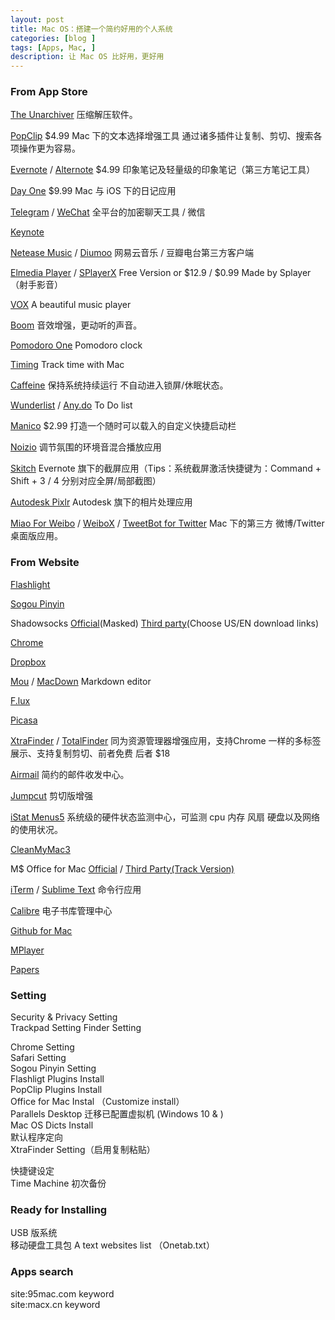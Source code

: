 ```yaml
---
layout: post
title: Mac OS：搭建一个简约好用的个人系统
categories: [blog ]
tags: [Apps, Mac, ]
description: 让 Mac OS 比好用，更好用
---
```


### From App Store

[The Unarchiver](https://itunes.apple.com/cn/app/the-unarchiver/id425424353?l=en&mt=12)  压缩解压软件。

[PopClip](https://itunes.apple.com/cn/app/popclip/id445189367?l=en&mt=12) $4.99 Mac 下的文本选择增强工具 通过诸多插件让复制、剪切、搜索各项操作更为容易。 

[Evernote](https://itunes.apple.com/cn/app/evernote/id406056744?l=en&mt=12)  / [Alternote](https://itunes.apple.com/cn/app/alternote-beautiful-note-taking/id974971992?l=en&mt=12) $4.99 印象笔记及轻量级的印象笔记（第三方笔记工具）

[Day One](https://itunes.apple.com/cn/app/day-one/id422304217?l=en&mt=12) $9.99 Mac 与 iOS 下的日记应用

[Telegram](https://itunes.apple.com/cn/app/telegram/id747648890?l=en&mt=12)  / [WeChat](https://itunes.apple.com/cn/app/wechat/id836500024?l=en&mt=12) 全平台的加密聊天工具 / 微信 

[Keynote](https://itunes.apple.com/cn/app/keynote/id409183694?l=en&mt=12) 

[Netease Music](https://itunes.apple.com/cn/app/wang-yi-yun-yin-le/id944848654?l=en&mt=12) / [Diumoo](https://itunes.apple.com/cn/app/diumoo/id562734497?l=en&mt=12) 网易云音乐 / 豆瓣电台第三方客户端  

[Elmedia Player](https://itunes.apple.com/cn/app/elmedia-player-free-video/id937759555?l=en&mt=12) / [SPlayerX](https://itunes.apple.com/cn/app/splayerx/id414675434?l=en&mt=12) Free Version or $12.9 / $0.99 Made by Splayer（射手影音） 

[VOX](https://itunes.apple.com/cn/app/vox/id461369673?l=en&mt=12) A beautiful music player

[Boom](https://itunes.apple.com/cn/app/boom-experience-best-audio/id415312377?mt=12) 音效增强，更动听的声音。

[Pomodoro One](https://itunes.apple.com/cn/app/pomodoro-one/id907364780?l=en&mt=12) Pomodoro clock  

[Timing](https://itunes.apple.com/cn/app/timing/id431511738?l=en&mt=12) Track time with Mac 

[Caffeine](https://itunes.apple.com/cn/app/caffeine/id411246225?l=en&mt=12)  保持系统持续运行 不自动进入锁屏/休眠状态。

[Wunderlist](https://itunes.apple.com/cn/app/wunderlist-to-do-list-tasks/id410628904?l=en&mt=12)  / [Any.do](https://itunes.apple.com/cn/app/any.do-simple-to-do-list-daily/id944960179?l=en&mt=12)  To Do list 

[Manico](https://itunes.apple.com/cn/app/manico/id724472954?l=en&mt=12)  $2.99 打造一个随时可以载入的自定义快捷启动栏

[Noizio](https://itunes.apple.com/cn/app/noizio/id928871589?l=en&mt=12) 调节氛围的环境音混合播放应用 

[Skitch](https://itunes.apple.com/cn/app/skitch-snap.-mark-up.-share./id425955336?l=en&mt=12) Evernote 旗下的截屏应用（Tips：系统截屏激活快捷键为：Command + Shift + 3 / 4 分别对应全屏/局部截图）

[Autodesk Pixlr](https://itunes.apple.com/cn/app/autodesk-pixlr/id880663569?l=en&mt=12) Autodesk 旗下的相片处理应用

[Miao For Weibo](https://itunes.apple.com/cn/app/miao-for-weibo/id572434156?l=en&mt=12)  / [WeiboX](https://itunes.apple.com/cn/app/weibox/id789066512?l=en&mt=12) / [TweetBot for Twitter](https://itunes.apple.com/cn/app/tweetbot-for-twitter/id557168941?l=en&mt=12) Mac 下的第三方 微博/Twitter 桌面版应用。

### From Website  

[Flashlight](http://flashlight.nateparrott.com/)

[Sogou Pinyin](http://pinyin.sogou.com/mac/)

Shadowsocks [Official](http://shadowsocks.org/en/index.html)(Masked) [Third party](http://mac.softpedia.com/get/Internet-Utilities/shadowsocks-gui.shtml)(Choose US/EN download links)  

[Chrome](http://www.google.com/chrome/) 

[Dropbox](https://www.dropbox.com/)

[Mou](http://25.io/mou/) / [MacDown](http://macdown.uranusjr.com) Markdown editor

[F.lux](https://justgetflux.com/news/pages/mac/)  

[Picasa](https://picasa.google.com/)  

[XtraFinder](http://www.trankynam.com/xtrafinder/) / [TotalFinder](http://totalfinder.binaryage.com/) 同为资源管理器增强应用，支持Chrome 一样的多标签展示、支持复制剪切、前者免费 后者 $18

[Airmail](http://airmailapp.com/) 简约的邮件收发中心。

[Jumpcut](http://jumpcut.sourceforge.net/) 剪切版增强

[iStat Menus5](http://bjango.com/mac/istatmenus/) 系统级的硬件状态监测中心，可监测 cpu  内存 风扇 硬盘以及网络的使用状况。

[CleanMyMac3](http://macpaw.com/cleanmymac)  

M$ Office for Mac [Official](https://www.microsoft.com/mac)  /  [Third Party(Track Version)](http://soft.macx.cn/soft4350.htm) 

[iTerm](http://iterm2.com/)  /  [Sublime Text](http://www.sublimetext.com/2) 命令行应用    

[Calibre](http://calibre-ebook.com/download_osx) 电子书库管理中心

[Github for Mac](https://mac.github.com/)

[MPlayer](http://mplayerosx.ch/#downloads) 

[Papers](http://www.papersapp.com/mac/)  

### Setting 
Security & Privacy Setting  
Trackpad Setting
Finder Setting

Chrome Setting  
Safari Setting  
Sogou Pinyin Setting  
Flashligt  Plugins Install   
PopClip  Plugins Install   
Office for Mac Instal （Customize install）  
Parallels Desktop 迁移已配置虚拟机 (Windows 10 & )   
Mac OS Dicts Install   
默认程序定向  
XtraFinder Setting（启用复制粘贴）  

快捷键设定   
Time Machine 初次备份  

### Ready for Installing

USB 版系统  
移动硬盘工具包
A text websites list （Onetab.txt）

### Apps search 
site:95mac.com keyword  
site:macx.cn keyword  


